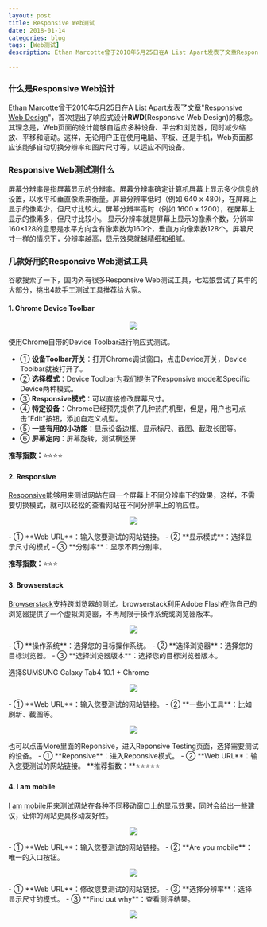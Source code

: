 ```yaml
---
layout: post
title: Responsive Web测试
date: 2018-01-14
categories: blog
tags: [Web测试]
description: Ethan Marcotte曾于2010年5月25日在A List Apart发表了文章Responsive Web Design，首次提出了响应式设计RWD(Responsive Web Design)的概念。其理念是，Web页面的设计能够自适应多种设备、平台和浏览器，同时减少缩放、平移和滚动。这样，无论用户正在使用电脑、平板、还是手机，Web页面都应该能够自动切换分辨率和图片尺寸等，以适应不同设备。

---
```

### 什么是Responsive Web设计
Ethan Marcotte曾于2010年5月25日在A List Apart发表了文章"[Responsive Web Design](http://alistapart.com/article/responsive-web-design)"，首次提出了响应式设计**RWD**(Responsive Web Design)的概念。其理念是，Web页面的设计能够自适应多种设备、平台和浏览器，同时减少缩放、平移和滚动。这样，无论用户正在使用电脑、平板、还是手机，Web页面都应该能够自动切换分辨率和图片尺寸等，以适应不同设备。

### Responsive Web测试测什么
屏幕分辨率是指屏幕显示的分辨率。屏幕分辨率确定计算机屏幕上显示多少信息的设置，以水平和垂直像素来衡量。屏幕分辨率低时（例如 640 x 480），在屏幕上显示的像素少，但尺寸比较大。屏幕分辨率高时（例如 1600 x 1200），在屏幕上显示的像素多，但尺寸比较小。
显示分辨率就是屏幕上显示的像素个数，分辨率160×128的意思是水平方向含有像素数为160个，垂直方向像素数128个。屏幕尺寸一样的情况下，分辨率越高，显示效果就越精细和细腻。

### 几款好用的Responsive Web测试工具

谷歌搜索了一下，国内外有很多Responsive Web测试工具，七姑娘尝试了其中的大部分，挑出4款手工测试工具推荐给大家。

#### 1. Chrome Device Toolbar

<center>
    <p><img src="{{site.baseurl }}/img/responsive-web-testing/image-001.png" align="center"></p>
</center>

使用Chrome自带的Device Toolbar进行响应式测试。
- ① **设备Toolbar开关**：打开Chrome调试窗口，点击Device开关，Device Toolbar就被打开了。
- ② **选择模式**：Device Toolbar为我们提供了Responsive mode和Specific Device两种模式。
- ③ **Responsive模式**：可以直接修改屏幕尺寸。
- ④ **特定设备**：Chrome已经预先提供了几种热门机型，但是，用户也可点击“Edit”按钮，添加自定义机型。
- ⑤ **一些有用的小功能**：显示设备边框、显示标尺、截图、截取长图等。
- ⑥ **屏幕定向**：屏幕旋转，测试横竖屏

**推荐指数：**⭐️⭐️⭐️⭐️

#### 2. Responsive
[Responsive](http://mattkersley.com/responsive/)能够用来测试网站在同一个屏幕上不同分辨率下的效果，这样，不需要切换模式，就可以轻松的查看网站在不同分辨率上的响应性。
<center>
    <p><img src="{{site.baseurl }}/img/responsive-web-testing/image-002.png" align="center"></p>
</center>
- ① **Web URL**：输入您要测试的网站链接。
- ② **显示模式**：选择显示尺寸的模式
- ③ **分别率**：显示不同分别率。

**推荐指数：**⭐️⭐️⭐️

#### 3. Browserstack
[Browserstack](https://www.browserstack.com/responsive)支持跨浏览器的测试。browserstack利用Adobe Flash在你自己的浏览器提供了一个虚拟浏览器，不再局限于操作系统或浏览器版本。
<center>
    <p><img src="{{site.baseurl }}/img/responsive-web-testing/image-003.png" align="center"></p>
</center>
- ① **操作系统**：选择您的目标操作系统。
- ② **选择浏览器**：选择您的目标浏览器。
- ③ **选择浏览器版本**：选择您的目标浏览器版本。

选择SUMSUNG Galaxy Tab4 10.1 + Chrome
<center>
    <p><img src="{{site.baseurl }}/img/responsive-web-testing/image-004.png" align="center"></p>
</center>
- ① **Web URL**：输入您要测试的网站链接。
- ② **一些小工具**：比如刷新、截图等。

<center>
    <p><img src="{{site.baseurl }}/img/responsive-web-testing/image-005.png" align="center"></p>
</center>
也可以点击More里面的Reponsive，进入Reponsive Testing页面，选择需要测试的设备。
- ① **Reponsive**：进入Reponsive模式。
- ② **Web URL**：输入您要测试的网站链接。
**推荐指数：**⭐️⭐️⭐️⭐️⭐️

#### 4. I am mobile
[I am mobile](http://www.iammobile.co.uk/)用来测试网站在各种不同移动窗口上的显示效果，同时会给出一些建议，让你的网站更具移动友好性。
<center>
    <p><img src="{{site.baseurl }}/img/responsive-web-testing/image-006.png" align="center"></p>
</center>
- ① **Web URL**：输入您要测试的网站链接。
- ② **Are you mobile**：唯一的入口按钮。

<center>
    <p><img src="{{site.baseurl }}/img/responsive-web-testing/image-007.png" align="center"></p>
</center>
- ① **Web URL**：修改您要测试的网站链接。
- ③ **选择分辨率**：选择显示尺寸的模式。
- ③ **Find out why**：查看测评结果。
<center>
    <p><img src="{{site.baseurl }}/img/responsive-web-testing/image-008.png" align="center"></p>
</center>













